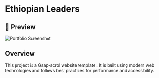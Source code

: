 # Ethiopian Leaders

## 📸 Preview

![Portfolio Screenshot](public/images/Screen.png)

## Overview

This project is a Gsap-scrol website template . It is built using modern web technologies and follows best practices for performance and accessibility.
